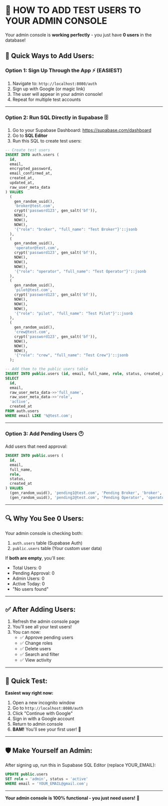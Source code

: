 # 🧪 HOW TO ADD TEST USERS TO YOUR ADMIN CONSOLE

Your admin console is **working perfectly** - you just have **0 users** in the database!

## 🎯 **Quick Ways to Add Users:**

### **Option 1: Sign Up Through the App** ⚡ (EASIEST)

1. Navigate to: `http://localhost:8080/auth`
2. Sign up with Google (or magic link)
3. The user will appear in your admin console!
4. Repeat for multiple test accounts

---

### **Option 2: Run SQL Directly in Supabase** 🗄️

1. Go to your Supabase Dashboard: https://supabase.com/dashboard
2. Go to **SQL Editor**
3. Run this SQL to create test users:

```sql
-- Create test users
INSERT INTO auth.users (
  id,
  email,
  encrypted_password,
  email_confirmed_at,
  created_at,
  updated_at,
  raw_user_meta_data
) VALUES 
  (
    gen_random_uuid(),
    'broker@test.com',
    crypt('password123', gen_salt('bf')),
    NOW(),
    NOW(),
    NOW(),
    '{"role": "broker", "full_name": "Test Broker"}'::jsonb
  ),
  (
    gen_random_uuid(),
    'operator@test.com',
    crypt('password123', gen_salt('bf')),
    NOW(),
    NOW(),
    NOW(),
    '{"role": "operator", "full_name": "Test Operator"}'::jsonb
  ),
  (
    gen_random_uuid(),
    'pilot@test.com',
    crypt('password123', gen_salt('bf')),
    NOW(),
    NOW(),
    NOW(),
    '{"role": "pilot", "full_name": "Test Pilot"}'::jsonb
  ),
  (
    gen_random_uuid(),
    'crew@test.com',
    crypt('password123', gen_salt('bf')),
    NOW(),
    NOW(),
    NOW(),
    '{"role": "crew", "full_name": "Test Crew"}'::jsonb
  );

-- Add them to the public users table
INSERT INTO public.users (id, email, full_name, role, status, created_at)
SELECT 
  id,
  email,
  raw_user_meta_data->>'full_name',
  raw_user_meta_data->>'role',
  'active',
  created_at
FROM auth.users
WHERE email LIKE '%@test.com';
```

---

### **Option 3: Add Pending Users** 🕐

Add users that need approval:

```sql
INSERT INTO public.users (
  id,
  email,
  full_name,
  role,
  status,
  created_at
) VALUES 
  (gen_random_uuid(), 'pending1@test.com', 'Pending Broker', 'broker', 'pending', NOW()),
  (gen_random_uuid(), 'pending2@test.com', 'Pending Operator', 'operator', 'pending', NOW());
```

---

## 🔍 **Why You See 0 Users:**

Your admin console is checking both:
1. `auth.users` table (Supabase Auth)
2. `public.users` table (Your custom user data)

If **both are empty**, you'll see:
- Total Users: 0
- Pending Approval: 0
- Admin Users: 0
- Active Today: 0
- "No users found"

---

## ✅ **After Adding Users:**

1. Refresh the admin console page
2. You'll see all your test users!
3. You can now:
   - ✅ Approve pending users
   - ✅ Change roles
   - ✅ Delete users
   - ✅ Search and filter
   - ✅ View activity

---

## 🚀 **Quick Test:**

**Easiest way right now:**

1. Open a new incognito window
2. Go to `http://localhost:8080/auth`
3. Click "Continue with Google"
4. Sign in with a Google account
5. Return to admin console
6. **BAM!** You'll see your first user! 🎉

---

## 🛡️ **Make Yourself an Admin:**

After signing up, run this in Supabase SQL Editor (replace YOUR_EMAIL):

```sql
UPDATE public.users 
SET role = 'admin', status = 'active'
WHERE email = 'YOUR_EMAIL@gmail.com';
```

---

**Your admin console is 100% functional - you just need users!** 🚀





